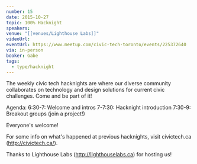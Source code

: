 ```yaml
---
number: 15
date: 2015-10-27
topic: 100% Hacknight
speakers: 
venue: "[[venues/Lighthouse Labs]]"
videoUrl: 
eventUrl: https://www.meetup.com/civic-tech-toronto/events/225372640
via: in-person
booker: Gabe
tags:
  - type/hacknight
---
```


The weekly civic tech hacknights are where our diverse community collaborates on technology and design solutions for current civic challenges. Come and be part of it!

Agenda:
6:30-7: Welcome and intros
7-7:30: Hacknight introduction
7:30-9: Breakout groups (join a project!)

Everyone's welcome!

For some info on what's happened at previous hacknights, visit civictech.ca (http://civictech.ca/).

Thanks to Lighthouse Labs (http://lighthouselabs.ca) for hosting us!